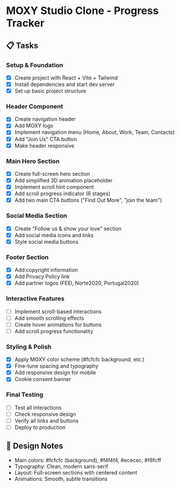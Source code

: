 # MOXY Studio Clone - Progress Tracker

## 📋 Tasks

### Setup & Foundation
- [x] Create project with React + Vite + Tailwind
- [x] Install dependencies and start dev server
- [x] Set up basic project structure

### Header Component
- [x] Create navigation header
- [x] Add MOXY logo
- [x] Implement navigation menu (Home, About, Work, Team, Contacts)
- [x] Add "Join Us" CTA button
- [x] Make header responsive

### Main Hero Section
- [x] Create full-screen hero section
- [x] Add simplified 3D animation placeholder
- [x] Implement scroll hint component
- [x] Add scroll progress indicator (6 stages)
- [x] Add two main CTA buttons ("Find Out More", "join the team")

### Social Media Section
- [x] Create "Follow us & show your love" section
- [x] Add social media icons and links
- [x] Style social media buttons

### Footer Section
- [x] Add copyright information
- [x] Add Privacy Policy link
- [x] Add partner logos (FEEI, Norte2020, Portugal2020)

### Interactive Features
- [ ] Implement scroll-based interactions
- [ ] Add smooth scrolling effects
- [ ] Create hover animations for buttons
- [ ] Add scroll progress functionality

### Styling & Polish
- [x] Apply MOXY color scheme (#fcfcfc background, etc.)
- [x] Fine-tune spacing and typography
- [x] Add responsive design for mobile
- [x] Cookie consent banner

### Final Testing
- [ ] Test all interactions
- [ ] Check responsive design
- [ ] Verify all links and buttons
- [ ] Deploy to production

## 🎨 Design Notes
- Main colors: #fcfcfc (background), #f4f4f4, #ececec, #f8fcff
- Typography: Clean, modern sans-serif
- Layout: Full-screen sections with centered content
- Animations: Smooth, subtle transitions

